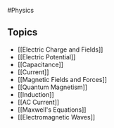 #Physics
## Topics
* [[Electric Charge and Fields]]
* [[Electric Potential]]
* [[Capacitance]]
* [[Current]]
* [[Magnetic Fields and Forces]]
* [[Quantum Magnetism]]
* [[Induction]]
* [[AC Current]]
* [[Maxwell's Equations]]
* [[Electromagnetic Waves]]